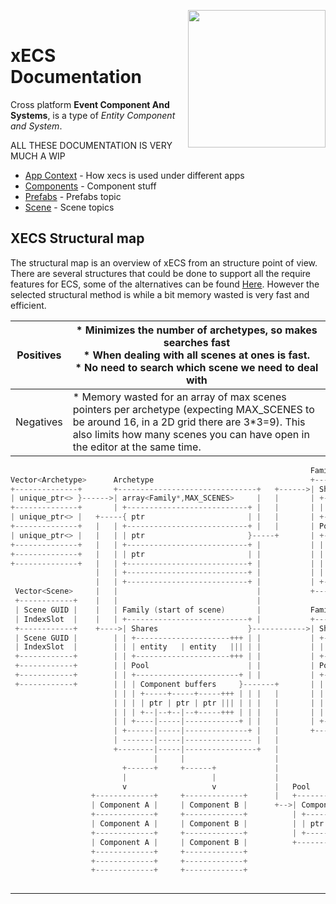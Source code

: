 <img src="https://i.imgur.com/TyjrCTS.jpg" align="right" width="220px" /><br>

# xECS Documentation

Cross platform **Event Component And Systems**, is a type of *Entity Component and System*.


ALL THESE DOCUMENTATION IS VERY MUCH A WIP

* [App Context](xecs_app_context.md) - How xecs is used under different apps
* [Components](xecs_component.md) - Component stuff
* [Prefabs](xecs_prefab.md) - Prefabs topic
* [Scene](xecs_scene.md) - Scene topics

## XECS Structural map

The structural map is an overview of xECS from an structure point of view. There are several structures that could be done to support all the require features for ECS, some of the alternatives can be found [Here](xecs_architectural_alternatives.md). However the selected structural method is while a bit memory wasted is very fast and efficient.


| Positives   | * Minimizes the number of archetypes, so makes searches fast<br> * When dealing with all scenes at ones is fast.<br> * No need to search which scene we need to deal with|
|:---:|------|
| Negatives   | * Memory wasted for an array of max scenes pointers per archetype (expecting MAX_SCENES to be around 16, in a 2D grid there are 3*3=9). This also limits how many scenes you can have open in the editor at the same time. |

~~~c++         
                                                                   Family (start of scene)       
Vector<Archetype>      Archetype                                   +---------------------------+ 
+--------------+       +-------------------------------+   +------>| Shares                    | 
| unique_ptr<> }------>| array<Family*,MAX_SCENES>     |   |       | +---------------------+++ | 
+--------------+       | +---------------------------+ |   |       | | entity   | entity   ||| | 
| unique_ptr<> |   +-----{ ptr                       | |   |       | +---------------------+++ | 
+--------------+   |   | +---------------------------+ |   |       | Pool                      | 
| unique_ptr<> |   |   | | ptr                       }-----+       | +-----------------------+ | 
+--------------+   |   | +---------------------------+ |           | | Component buffers     | | 
+--------------+   |   | | ptr                       | |           | | +-----+-----+-----+++ | | 
+--------------+   |   | +---------------------------+ |           | | | ptr | ptr | ptr ||| | | 
                   |   | +---------------------------+ |           | | +-----+-----+-----+++ | | 
                   |   | +---------------------------+ |           | +-----------------------+ | 
 Vector<Scene>     |   |                               |           +---------------------------+ 
 +------------+    |   |                               |
 | Scene GUID |    |   | Family (start of scene)       |           Family                       
 | IndexSlot  |    |   | +---------------------------+ |           +---------------------------+
 +------------+    +---->| Shares                    }------------>| Shares                    }
 | Scene GUID |        | | +---------------------+++ | |           | +---------------------+++ |
 | IndexSlot  |        | | | entity   | entity   ||| | |           | | entity   | entity   ||| |
 +------------+        | | +---------------------+++ | |           | +---------------------+++ |
 +------------+        | | Pool                      | |           | Pool                      |
 +------------+        | | +-----------------------+ | |           | +-----------------------+ |
 +------------+        | | | Component buffers     }-------+       | | Component buffers     | |
                       | | | +-----+-----+-----+++ | | |   |       | | +-----+-----+-----+++ | |
                       | | | | ptr | ptr | ptr ||| | | |   |       | | | ptr | ptr | ptr ||| | |
                       | | | +--|--+--|--+-----+++ | | |   |       | | +-----+-----+-----+++ | |
                       | | +----|-----|------------+ | |   |       | +-----------------------+ |
                       | +------|-----|--------------+ |   |       +---------------------------+
                       | -------|-----|--------------- |   |
                       +--------|-----|----------------+   |
                                |     |                    |
                         +------+     +------+             |                            
                         |                   |             |                            
                         v                   v             |   Pool                     
                  +-------------+     +-------------+      |   +-----------------------+
                  | Component A |     | Component B |      +-->| Components            |
                  +-------------+     +-------------+          | +-----+-----+-----+++ |
                  | Component A |     | Component B |          | | ptr | ptr | ptr ||| |
                  +-------------+     +-------------+          | +-----+-----+-----+++ |
                  | Component A |     | Component B |          +-----------------------+
                  +-------------+     +-------------+        
                  +-------------+     +-------------+           
                  +-------------+     +-------------+           
                 
~~~           

---